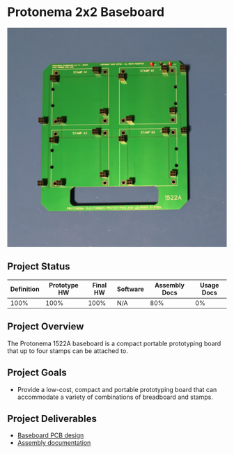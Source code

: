 # Protonema 2x2 Baseboard
![Photo of a 1522A baseboard](./1522-8010/images/1522A.jpg)

## Project Status

Definition | Prototype HW | Final HW | Software | Assembly Docs | Usage Docs |
|-|-|-|-|-|-|
100% | 100% | 100% | N/A | 80% | 0% |

## Project Overview
The Protonema 1522A baseboard is a compact portable prototyping board that up to four stamps can be attached to.

## Project Goals
* Provide a low-cost, compact and portable prototyping board that can accommodate a variety of combinations of breadboard and stamps.

## Project Deliverables
* [Baseboard PCB design](https://github.com/dslik/protonema/tree/main/baseboards/1522A/1522-0101/latest)
* [Assembly documentation](https://dslik.github.io/protonema/baseboards/1522A/1522-8010.pdf)
